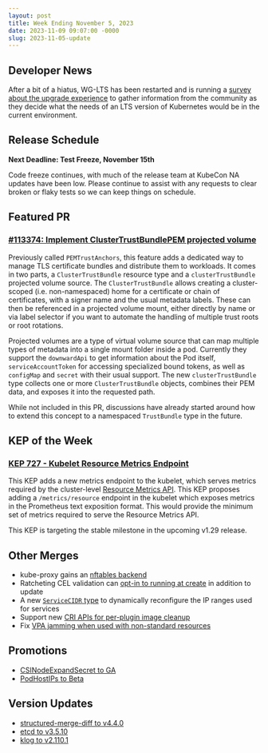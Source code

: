 ```yaml
---
layout: post
title: Week Ending November 5, 2023
date: 2023-11-09 09:07:00 -0000
slug: 2023-11-05-update
---
```


## Developer News

After a bit of a hiatus, WG-LTS has been restarted and is running a [survey about the upgrade experience](https://groups.google.com/a/kubernetes.io/g/dev/c/mrBWoCRSKlE) to gather information from the community as they decide what the needs of an LTS version of Kubernetes would be in the current environment.

## Release Schedule

**Next Deadline: Test Freeze, November 15th**

Code freeze continues, with much of the release team at KubeCon NA updates have been low. Please continue to assist with any requests to clear broken or flaky tests so we can keep things on schedule.

## Featured PR

### [#113374: Implement ClusterTrustBundlePEM projected volume](https://github.com/kubernetes/kubernetes/pull/113374)

Previously called `PEMTrustAnchors`, this feature adds a dedicated way to manage TLS certificate bundles and distribute them to workloads. It comes in two parts, a `ClusterTrustBundle` resource type and a `clusterTrustBundle` projected volume source. The `ClusterTrustBundle` allows creating a cluster-scoped (i.e. non-namespaced) home for a certificate or chain of certificates, with a signer name and the usual metadata labels. These can then be referenced in a projected volume mount, either directly by name or via label selector if you want to automate the handling of multiple trust roots or root rotations.

Projected volumes are a type of virtual volume source that can map multiple types of metadata into a single mount folder inside a pod. Currently they support the `downwardApi` to get information about the Pod itself, `serviceAccountToken` for accessing specialized bound tokens, as well as `configMap` and `secret` with their usual support. The new `clusterTrustBundle` type collects one or more `ClusterTrustBundle` objects, combines their PEM data, and exposes it into the requested path.

While not included in this PR, discussions have already started around how to extend this concept to a namespaced `TrustBundle` type in the future.

## KEP of the Week

### [KEP 727 - Kubelet Resource Metrics Endpoint](https://github.com/kubernetes/enhancements/tree/master/keps/sig-node/727-resource-metrics-endpoint)

This KEP adds a new metrics endpoint to the kubelet, which serves metrics required by the cluster-level [Resource Metrics API](https://github.com/kubernetes/metrics#resource-metrics-api). This KEP proposes adding a `/metrics/resource` endpoint in the kubelet which exposes metrics in the Prometheus text exposition format. This would provide the minimum set of metrics required to serve the Resource Metrics API.

This KEP is targeting the stable milestone in the upcoming v1.29 release.

## Other Merges

* kube-proxy gains an [nftables backend](https://github.com/kubernetes/kubernetes/pull/121046)
* Ratcheting CEL validation can [opt-in to running at create](https://github.com/kubernetes/kubernetes/pull/121034) in addition to update
* A new [`ServiceCIDR` type](https://github.com/kubernetes/kubernetes/pull/116516) to dynamically reconfigure the IP ranges used for services
* Support new [CRI APIs for per-plugin image cleanup](https://github.com/kubernetes/kubernetes/pull/121456)
* Fix [VPA jamming when used with non-standard resources](https://github.com/kubernetes/kubernetes/pull/120145)

## Promotions

* [CSINodeExpandSecret to GA](https://github.com/kubernetes/kubernetes/pull/121303)
* [PodHostIPs to Beta](https://github.com/kubernetes/kubernetes/pull/121477)

## Version Updates

* [structured-merge-diff to v4.4.0](https://github.com/kubernetes/kubernetes/pull/121575)
* [etcd to v3.5.10](https://github.com/kubernetes/kubernetes/pull/121573)
* [klog to v2.110.1](https://github.com/kubernetes/kubernetes/pull/121552)
